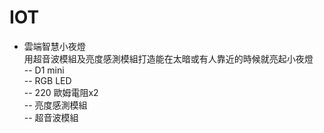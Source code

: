 # IOT

- 雲端智慧小夜燈  
用超音波模組及亮度感測模組打造能在太暗或有人靠近的時候就亮起小夜燈  
-- D1 mini  
-- RGB LED  
-- 220 歐姆電阻x2  
-- 亮度感測模組  
-- 超音波模組  
